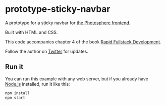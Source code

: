 # prototype-sticky-navbar

A prototype for a sticky navbar for [the Photosphere frontend](https://rapidfullstackdevelopment.com/example-application).

Built with HTML and CSS.

This code accompanies chapter 4 of the book [Rapid Fullstack Development](https://rapidfullstackdevelopment.com/).

Follow the author on [Twitter](https://twitter.com/codecapers) for updates.

## Run it

You can run this example with any web server, but if you already have [Node.js](https://nodejs.org/) installed, run it like this:

```bash
npm install
npm start
```

